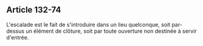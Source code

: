 Article 132-74
----
L'escalade est le fait de s'introduire dans un lieu quelconque, soit par-dessus
un élément de clôture, soit par toute ouverture non destinée à servir d'entrée.
